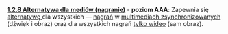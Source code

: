 [**1.2.8 Alternatywa dla mediów (nagranie)**](https://wcag.lepszyweb.pl/#media-alternative-prerecorded) - **poziom AAA**: Zapewnia się <a href="#" data-toggle="tooltip" data-original-title="{{site.data.glossary.alternatywa_dla_mediow_zmiennych_w_czasie | strip_html | replace: '*', ''}}">alternatywę </a> dla wszystkich — <a href="#" data-toggle="tooltip" data-original-title="{{site.data.glossary.nagranie | strip_html | replace: '*', ''}}">nagrań</a> w <a href="#" data-toggle="tooltip" data-original-title="{{site.data.glossary.zsynchronizowane_multimedia | strip_html | replace: '*', ''}}">multimediach zsynchronizowanych</a> (dźwięk i obraz) oraz dla wszystkich nagrań <a href="#" data-toggle="tooltip" data-original-title="{{site.data.glossary.tylko_wideo | strip_html | replace: '*', ''}}">tylko wideo</a> (sam obraz).
